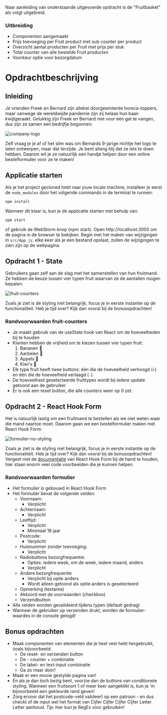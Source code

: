 
Naar aanleiding van onderstaande uitgevoerde opdracht is de "Fruitbasket" als volgt uitgebreid.

### Uitbreiding
* Componenten aangemaakt
* Prijs toevoeging per Fruit product met sub counter per product
* Overzicht aantal producten per Fruit met prijs per stuk  
* Total counter van alle bestelde Fruit producten
* Voorkeur optie voor bezorgdatum

# Opdrachtbeschrijving

## Inleiding
Je vrienden Freek en Bernard zijn allebei doorgewinterde horeca-toppers, maar vanwege de wereldwijde pandemie zijn zij helaas hun baan kwijtgeraakt. Gelukkig zijn Freek en Bernard niet voor één gat te vangen, dus zijn ze samen een bedrijfje begonnen: 

![company-logo](./src/assets/screenshot-logo.png)

Zelf vraag je je af of het slim was om Bernards 9-jarige nichtje het logo te laten ontwerpen, maar dat terzijde. Je bent allang blij dat ze iets te doen hebben. Daarom wil je ze natuurlijk een handje helpen door een online bestelformulier voor ze te maken!

## Applicatie starten
Als je het project gecloned hebt naar jouw locale machine, installeer je eerst de `node_modules` door het volgende commando in de terminal te runnen:

`npm install`

Wanneer dit klaar is, kun je de applicatie starten met behulp van:

`npm start`

of gebruik de WebStorm knop (npm start). Open http://localhost:3000 om de pagina in de browser te bekijken. Begin met het maken van wijzigingen in `src/App.js`: elke keer als je een bestand opslaat, zullen de wijzigingen te zien zijn op de webpagina.

## Opdracht 1 - State
Gebruikers gaan zelf aan de slag met het samenstellen van hun fruitmand. Ze hebben de keuze tussen vier typen fruit waarvan ze de aantallen mogen bepalen:

![fruit-counters](./src/assets/screenshot-fruit-counters.png)

Zoals je ziet is de styling niet belangrijk, focus je in eerste instantie op de functionaliteit. Heb je tijd over? Kijk dan vooral bij de bonusopdrachten!

### Randvoorwaarden fruit-counters
* Je maakt gebruik van de useState hook van React om de hoeveelheden bij te houden
* Klanten hebben de vrijheid om te kiezen tussen vier typen fruit:
    1. Bananen 🍌
    2. Aarbeien 🍓
    3. Appels 🍏
    4. Kiwi's 🥝
* Elk type fruit heeft twee buttons: één die de hoeveelheid verhoogd (`+`) en één die de hoeveelheid verlaagd (`-`).
* De hoeveelheid geselecteerde fruittypes wordt bij iedere update getoond aan de gebruiker
* Er is ook een reset button, die alle counters weer op 0 zet.

## Opdracht 2 - React Hook Form
Het is natuurlijk lastig om een fruitmand te bestellen als we niet weten waar die mand naartoe moet. Daarom gaan we een bestelformulier maken met React Hook Form:

![formulier-no-styling](./src/assets/screenshot-form.png)

Zoals je ziet is de styling niet belangrijk, focus je in eerste instantie op de functionaliteit. Heb je tijd over? Kijk dan vooral bij de bonusopdrachten! 
Vergeet niet de [documentatie](https://react-hook-form.com/) van React Hook Form bij de hand te houden, hier staan enorm veel code voorbeelden die je kunnen helpen.

### Randvoorwaarden formulier
* Het formulier is gebouwd in React Hook Form
* Het formulier bevat de volgende velden:
    * Voornaam:
        * Verplicht
    * Achternaam:
        * Verplicht
    * Leeftijd:
        * Verplicht
        * Minimaal 18 jaar
    * Postcode:
        * Verplicht
    * Huisnummer zonder toevoeging:
        * Verplicht
    * Radiobuttons bezorgfrequentie:
        * Opties: iedere week, om de week, iedere maand, anders
        * Verplicht
    * Andere bezorgfrequentie
        * Verplicht bij optie anders
        * Wordt alleen getoond als optie anders is geselecteerd
    * Opmerking (textarea)
    * Akkoord met de voorwaarden (checkbox)
    * Verzendbutton
* Alle velden worden gevalideerd tijdens typen (default gedrag)
* Wanneer de gebruiker op verzenden drukt, worden de formulier-waardes in de console gelogd!

## Bonus opdrachten
* Maak componenten van elementen die je heel veel hebt hergebruikt, zoals bijvoorbeeld:
  * De reset- en verzenden button
  * De - counter + combinatie
  * De label- en text-input combinatie
  * Ga zo maar door!
* Maak er een mooie gestylde pagina van!
* En als je dan toch bezig bent, voorzie dan de buttons van conditionele styling. Wanneer een fruitsoort 1 of meer keer aangeklikt is, kun je 'm bijvoorbeeld een gekleurde rand geven!
* Zorg ervoor dat het postcode-veld valideert op een patroon - en dus checkt of de input wel het format van Cijfer Cijfer Cijfer Cijfer Letter Letter aanhoud. _Tip_: hier kun je RegEx voor gebruiken!    
